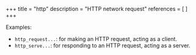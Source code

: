 +++
title = "http"
description = "HTTP network request"
references = [ ]
+++

Examples:

- `http_request...`: for making an HTTP request, acting as a client.
- `http_serve...`: for responding to an HTTP request, acting as a server.
